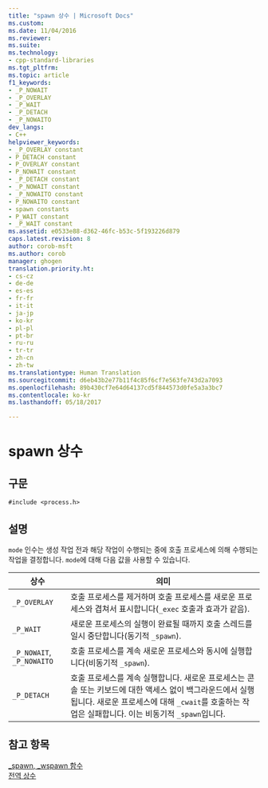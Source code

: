 ```yaml
---
title: "spawn 상수 | Microsoft Docs"
ms.custom: 
ms.date: 11/04/2016
ms.reviewer: 
ms.suite: 
ms.technology:
- cpp-standard-libraries
ms.tgt_pltfrm: 
ms.topic: article
f1_keywords:
- _P_NOWAIT
- _P_OVERLAY
- _P_WAIT
- _P_DETACH
- _P_NOWAITO
dev_langs:
- C++
helpviewer_keywords:
- _P_OVERLAY constant
- P_DETACH constant
- P_OVERLAY constant
- P_NOWAIT constant
- _P_DETACH constant
- _P_NOWAIT constant
- _P_NOWAITO constant
- P_NOWAITO constant
- spawn constants
- P_WAIT constant
- _P_WAIT constant
ms.assetid: e0533e88-d362-46fc-b53c-5f193226d879
caps.latest.revision: 8
author: corob-msft
ms.author: corob
manager: ghogen
translation.priority.ht:
- cs-cz
- de-de
- es-es
- fr-fr
- it-it
- ja-jp
- ko-kr
- pl-pl
- pt-br
- ru-ru
- tr-tr
- zh-cn
- zh-tw
ms.translationtype: Human Translation
ms.sourcegitcommit: d6eb43b2e77b11f4c85f6cf7e563fe743d2a7093
ms.openlocfilehash: 89b430cf7e64d64137cd5f844573d0fe5a3a3bc7
ms.contentlocale: ko-kr
ms.lasthandoff: 05/18/2017

---
```

# <a name="spawn-constants"></a>spawn 상수
## <a name="syntax"></a>구문  
  
```  
#include <process.h>  
```  
  
## <a name="remarks"></a>설명  
 `mode` 인수는 생성 작업 전과 해당 작업이 수행되는 중에 호출 프로세스에 의해 수행되는 작업을 결정합니다. `mode`에 대해 다음 값을 사용할 수 있습니다.  
  
|상수|의미|  
|--------------|-------------|  
|`_P_OVERLAY`|호출 프로세스를 제거하며 호출 프로세스를 새로운 프로세스와 겹쳐서 표시합니다(`_exec` 호출과 효과가 같음).|  
|`_P_WAIT`|새로운 프로세스의 실행이 완료될 때까지 호출 스레드를 일시 중단합니다(동기적 `_spawn`).|  
|`_P_NOWAIT`, `_P_NOWAITO`|호출 프로세스를 계속 새로운 프로세스와 동시에 실행합니다(비동기적 `_spawn`).|  
|`_P_DETACH`|호출 프로세스를 계속 실행합니다. 새로운 프로세스는 콘솔 또는 키보드에 대한 액세스 없이 백그라운드에서 실행됩니다. 새로운 프로세스에 대해 `_cwait`를 호출하는 작업은 실패합니다. 이는 비동기적 `_spawn`입니다.|  
  
## <a name="see-also"></a>참고 항목  
 [_spawn, _wspawn 함수](../c-runtime-library/spawn-wspawn-functions.md)   
 [전역 상수](../c-runtime-library/global-constants.md)
